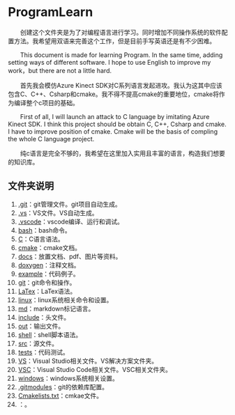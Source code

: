 # ProgramLearn

&emsp;&emsp;创建这个文件夹是为了对编程语言进行学习。同时增加不同操作系统的软件配置方法。我希望用双语来完善这个工作，但是目前手写英语还是有不少困难。

&emsp;&emsp;This document is made for learning Program. In the same time, adding setting ways of different software. I hope to use English to improve my work，but there are not a little hard.

&emsp;&emsp;首先我会模仿Azure Kinect SDK对C系列语言发起进攻。我认为这其中应该包含C、C++、Csharp和cmake。我不得不提高cmake的重要地位，cmake将作为编译整个c项目的基础。

&emsp;&emsp;First of all, I will launch an attack to C language by imitating Azure Kinect SDK. I think this project should be obtain C, C++, Csharp and cmake. I have to improve position of cmake. Cmake will be the basis of compling the whole C language project.

&emsp;&emsp;纯c语言是完全不够的，我希望在这里加入实用且丰富的语言，构造我们想要的知识库。

## 文件夹说明

1. [.git](./.git/)：git管理文件。git项目自动生成。
2. [.vs](./.vs/)：VS文件。VS自动生成。
3. [.vscode](./.vscode/)：vscode编译、运行和调试。
4. [bash](./bash/)：bash命令。
5. [C](./C/)：C语言语法。
6. [cmake](./cmake/)：cmake文档。
7. [docs](./docs/)：放置文档、pdf、图片等资料。
8. [doxygen](./doxygen/)：注释文档。
9. [example](./example/)：代码例子。
10. [git](./git/)：git命令和操作。
11. [LaTex](./LaTex/)：LaTex语法。
12. [linux](./linux/)：linux系统相关命令和设置。
13. [md](./md/)：markdown标记语言。
14. [include](./include/)：头文件。
15. [out](./out/)：输出文件。
16. [shell](./shell/)：shell脚本语法。
17. [src](./src/)：源文件。
18. [tests](./tests/)：代码测试。
19. [VS](./VS/)：Visual Studio相关文件。VS解决方案文件夹。
20. [VSC](./VSC/)：Visual Studio Code相关文件。VSC相关文件夹。
21. [windows](./windows/)：windows系统相关设置。
22. [.gitmodules](./.gitmodules)：git的依赖库配置。
23. [Cmakelists.txt](./Cmakelists.txt)：cmkae文件。
24. []()：。
